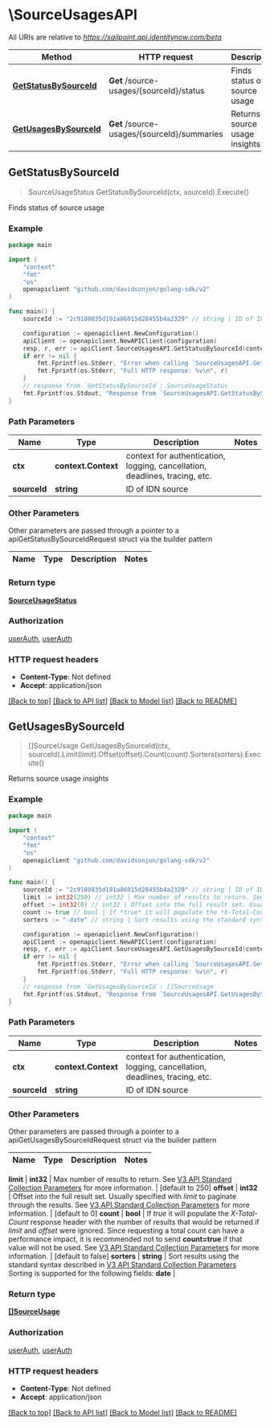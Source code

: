 # \SourceUsagesAPI

All URIs are relative to *https://sailpoint.api.identitynow.com/beta*

Method | HTTP request | Description
------------- | ------------- | -------------
[**GetStatusBySourceId**](SourceUsagesAPI.md#GetStatusBySourceId) | **Get** /source-usages/{sourceId}/status | Finds status of source usage
[**GetUsagesBySourceId**](SourceUsagesAPI.md#GetUsagesBySourceId) | **Get** /source-usages/{sourceId}/summaries | Returns source usage insights



## GetStatusBySourceId

> SourceUsageStatus GetStatusBySourceId(ctx, sourceId).Execute()

Finds status of source usage



### Example

```go
package main

import (
	"context"
	"fmt"
	"os"
	openapiclient "github.com/davidsonjon/golang-sdk/v2"
)

func main() {
	sourceId := "2c9180835d191a86015d28455b4a2329" // string | ID of IDN source

	configuration := openapiclient.NewConfiguration()
	apiClient := openapiclient.NewAPIClient(configuration)
	resp, r, err := apiClient.SourceUsagesAPI.GetStatusBySourceId(context.Background(), sourceId).Execute()
	if err != nil {
		fmt.Fprintf(os.Stderr, "Error when calling `SourceUsagesAPI.GetStatusBySourceId``: %v\n", err)
		fmt.Fprintf(os.Stderr, "Full HTTP response: %v\n", r)
	}
	// response from `GetStatusBySourceId`: SourceUsageStatus
	fmt.Fprintf(os.Stdout, "Response from `SourceUsagesAPI.GetStatusBySourceId`: %v\n", resp)
}
```

### Path Parameters


Name | Type | Description  | Notes
------------- | ------------- | ------------- | -------------
**ctx** | **context.Context** | context for authentication, logging, cancellation, deadlines, tracing, etc.
**sourceId** | **string** | ID of IDN source | 

### Other Parameters

Other parameters are passed through a pointer to a apiGetStatusBySourceIdRequest struct via the builder pattern


Name | Type | Description  | Notes
------------- | ------------- | ------------- | -------------


### Return type

[**SourceUsageStatus**](SourceUsageStatus.md)

### Authorization

[userAuth](../README.md#userAuth), [userAuth](../README.md#userAuth)

### HTTP request headers

- **Content-Type**: Not defined
- **Accept**: application/json

[[Back to top]](#) [[Back to API list]](../README.md#documentation-for-api-endpoints)
[[Back to Model list]](../README.md#documentation-for-models)
[[Back to README]](../README.md)


## GetUsagesBySourceId

> []SourceUsage GetUsagesBySourceId(ctx, sourceId).Limit(limit).Offset(offset).Count(count).Sorters(sorters).Execute()

Returns source usage insights



### Example

```go
package main

import (
	"context"
	"fmt"
	"os"
	openapiclient "github.com/davidsonjon/golang-sdk/v2"
)

func main() {
	sourceId := "2c9180835d191a86015d28455b4a2329" // string | ID of IDN source
	limit := int32(250) // int32 | Max number of results to return. See [V3 API Standard Collection Parameters](https://developer.sailpoint.com/idn/api/standard-collection-parameters) for more information. (optional) (default to 250)
	offset := int32(0) // int32 | Offset into the full result set. Usually specified with *limit* to paginate through the results. See [V3 API Standard Collection Parameters](https://developer.sailpoint.com/idn/api/standard-collection-parameters) for more information. (optional) (default to 0)
	count := true // bool | If *true* it will populate the *X-Total-Count* response header with the number of results that would be returned if *limit* and *offset* were ignored.  Since requesting a total count can have a performance impact, it is recommended not to send **count=true** if that value will not be used.  See [V3 API Standard Collection Parameters](https://developer.sailpoint.com/idn/api/standard-collection-parameters) for more information. (optional) (default to false)
	sorters := "-date" // string | Sort results using the standard syntax described in [V3 API Standard Collection Parameters](https://developer.sailpoint.com/idn/api/standard-collection-parameters#sorting-results)  Sorting is supported for the following fields: **date** (optional)

	configuration := openapiclient.NewConfiguration()
	apiClient := openapiclient.NewAPIClient(configuration)
	resp, r, err := apiClient.SourceUsagesAPI.GetUsagesBySourceId(context.Background(), sourceId).Limit(limit).Offset(offset).Count(count).Sorters(sorters).Execute()
	if err != nil {
		fmt.Fprintf(os.Stderr, "Error when calling `SourceUsagesAPI.GetUsagesBySourceId``: %v\n", err)
		fmt.Fprintf(os.Stderr, "Full HTTP response: %v\n", r)
	}
	// response from `GetUsagesBySourceId`: []SourceUsage
	fmt.Fprintf(os.Stdout, "Response from `SourceUsagesAPI.GetUsagesBySourceId`: %v\n", resp)
}
```

### Path Parameters


Name | Type | Description  | Notes
------------- | ------------- | ------------- | -------------
**ctx** | **context.Context** | context for authentication, logging, cancellation, deadlines, tracing, etc.
**sourceId** | **string** | ID of IDN source | 

### Other Parameters

Other parameters are passed through a pointer to a apiGetUsagesBySourceIdRequest struct via the builder pattern


Name | Type | Description  | Notes
------------- | ------------- | ------------- | -------------

 **limit** | **int32** | Max number of results to return. See [V3 API Standard Collection Parameters](https://developer.sailpoint.com/idn/api/standard-collection-parameters) for more information. | [default to 250]
 **offset** | **int32** | Offset into the full result set. Usually specified with *limit* to paginate through the results. See [V3 API Standard Collection Parameters](https://developer.sailpoint.com/idn/api/standard-collection-parameters) for more information. | [default to 0]
 **count** | **bool** | If *true* it will populate the *X-Total-Count* response header with the number of results that would be returned if *limit* and *offset* were ignored.  Since requesting a total count can have a performance impact, it is recommended not to send **count&#x3D;true** if that value will not be used.  See [V3 API Standard Collection Parameters](https://developer.sailpoint.com/idn/api/standard-collection-parameters) for more information. | [default to false]
 **sorters** | **string** | Sort results using the standard syntax described in [V3 API Standard Collection Parameters](https://developer.sailpoint.com/idn/api/standard-collection-parameters#sorting-results)  Sorting is supported for the following fields: **date** | 

### Return type

[**[]SourceUsage**](SourceUsage.md)

### Authorization

[userAuth](../README.md#userAuth), [userAuth](../README.md#userAuth)

### HTTP request headers

- **Content-Type**: Not defined
- **Accept**: application/json

[[Back to top]](#) [[Back to API list]](../README.md#documentation-for-api-endpoints)
[[Back to Model list]](../README.md#documentation-for-models)
[[Back to README]](../README.md)
